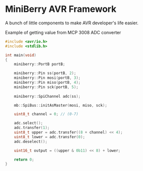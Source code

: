 MiniBerry AVR Framework
=======================

A bunch of little components to make AVR developer's life easier.


Example of getting value from MCP 3008 ADC converter
```c++
#include <avr/io.h>
#include <stdlib.h>

int main(void)
{
    miniberry::PortB portB;

    miniberry::Pin ss(portB, 2);
    miniberry::Pin mosi(portB, 3);
    miniberry::Pin miso(portB, 4);
    miniberry::Pin sck(portB, 5);
    
    miniberry::SpiChannel adc(ss);

    mb::SpiBus::initAsMaster(mosi, miso, sck);

    uint8_t channel = 0; // (0-7)

    adc.select();
    adc.transfer(1);
    uint8_t upper = adc.transfer((8 + channel) << 4);
    uint8_t lower = adc.transfer(0);
    adc.deselect();

    uint16_t output = ((upper & 0b11) << 8) + lower;

    return 0;
}
```
